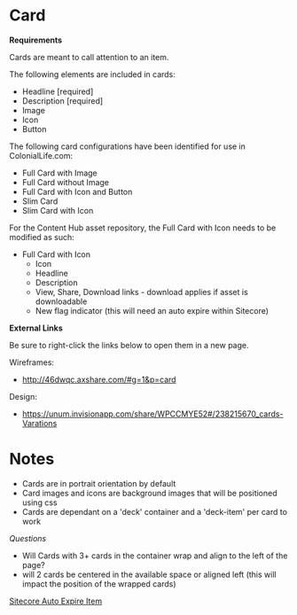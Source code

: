 # **Card**

**Requirements**

Cards are meant to call attention to an item. 

The following elements are included in cards:

* Headline [required]
* Description [required]
* Image 
* Icon
* Button

The following card configurations have been identified for use in ColonialLife.com: 

* Full Card with Image
* Full Card without Image
* Full Card with Icon and Button
* Slim Card
* Slim Card with Icon

For the Content Hub asset repository, the Full Card with Icon needs to be modified as such:

* Full Card with Icon
    - Icon 
    - Headline
    - Description
    - View, Share, Download links - download applies if asset is downloadable
    - New flag indicator (this will need an auto expire within Sitecore)

**External Links**

Be sure to right-click the links below to open them in a new page.

Wireframes:
* http://46dwqc.axshare.com/#g=1&p=card

Design: 

* https://unum.invisionapp.com/share/WPCCMYE52#/238215670_cards-Varations


# **Notes**


* Cards are in portrait orientation by default
* Card images and icons are background images that will be positioned using css
* Cards are dependant on a 'deck' container and a 'deck-item' per card to work

*Questions*
* Will Cards with 3+ cards in the container wrap and align to the left of the page?
* will 2 cards be centered in the available space or aligned left (this will impact the position of the wrapped cards)

[Sitecore Auto Expire Item](https://community.sitecore.net/developers/f/8/t/2398)

